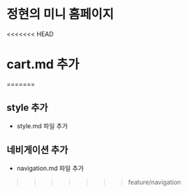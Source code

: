 # 정현의 미니 홈페이지

<<<<<<< HEAD
# cart.md 추가
=======
## style 추가
 - style.md 파일 추가

## 네비게이션 추가
 - navigation.md 파일 추가
>>>>>>> feature/navigation
